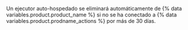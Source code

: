Un ejecutor auto-hospedado se eliminará automáticamente de {% data variables.product.product_name %} si no se ha conectado a {% data variables.product.prodname_actions %} por más de 30 días.
